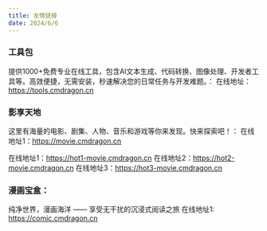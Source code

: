 ```yaml
---
title: 友情链接
date: 2024/6/6
---
```



### 工具包
提供1000+免费专业在线工具，包含AI文本生成、代码转换、图像处理、开发者工具等。高效便捷，无需安装，秒速解决您的日常任务与开发难题。：
在线地址：https://tools.cmdragon.cn

### 影享天地
这里有海量的电影、剧集、人物、音乐和游戏等你来发现。快来探索吧！：
在线地址1：https://movie.cmdragon.cn

在线地址1：https://hot1-movie.cmdragon.cn
在线地址2：https://hot2-movie.cmdragon.cn
在线地址3：https://hot3-movie.cmdragon.cn

### 漫画宝盒：
纯净世界，漫画海洋 —— 享受无干扰的沉浸式阅读之旅
在线地址1: https://comic.cmdragon.cn

